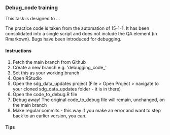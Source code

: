 ### Debug_code training
  
This task is designed to ...
  
The practice code is taken from the automation of 15-1-1. It has been consolidated into a single script and does not include the
QA element (in Rmarkown). Bugs have been introduced for debugging.  
  
#### Instructions
1. Fetch the main branch from Github
2. Create a new branch e.g. 'debugging_code_<your initials>'
3. Set this as your working branch  
4. Open RStudio
5. Open the sdg_data_updates project (File > Open Project > navigate to your cloned sdg_data_updates folder - it is in there)
6. Open the code_to_debug.R file
7. Debug away! The original code_to_debug file will remain, unchanged, on the main branch
8. Make regular commits - this way if you make an error and want to step back to an earlier version, you can.
  
#### Tips  
